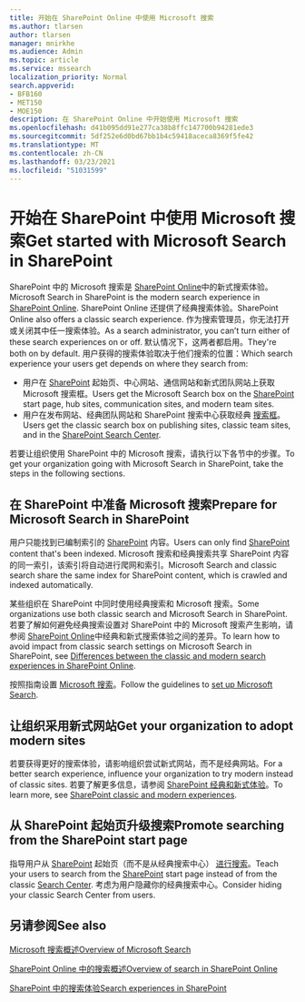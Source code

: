```yaml
---
title: 开始在 SharePoint Online 中使用 Microsoft 搜索
ms.author: tlarsen
author: tlarsen
manager: mnirkhe
ms.audience: Admin
ms.topic: article
ms.service: mssearch
localization_priority: Normal
search.appverid:
- BFB160
- MET150
- MOE150
description: 在 SharePoint Online 中开始使用 Microsoft 搜索
ms.openlocfilehash: d41b095dd91e277ca38b8ffc147700b94281ede3
ms.sourcegitcommit: 5df252e6d0bd67bb1b4c59418aceca8369f5fe42
ms.translationtype: MT
ms.contentlocale: zh-CN
ms.lasthandoff: 03/23/2021
ms.locfileid: "51031599"
---
```

# <a name="get-started-with-microsoft-search-in-sharepoint"></a><span data-ttu-id="1d469-103">开始在 SharePoint 中使用 Microsoft 搜索</span><span class="sxs-lookup"><span data-stu-id="1d469-103">Get started with Microsoft Search in SharePoint</span></span>

<span data-ttu-id="1d469-104">SharePoint 中的 Microsoft 搜索是 [SharePoint Online](https://products.office.com/sharepoint/collaboration)中的新式搜索体验。</span><span class="sxs-lookup"><span data-stu-id="1d469-104">Microsoft Search in SharePoint is the modern search experience in [SharePoint Online](https://products.office.com/sharepoint/collaboration).</span></span> <span data-ttu-id="1d469-105">SharePoint Online 还提供了经典搜索体验。</span><span class="sxs-lookup"><span data-stu-id="1d469-105">SharePoint Online also offers a classic search experience.</span></span> <span data-ttu-id="1d469-106">作为搜索管理员，你无法打开或关闭其中任一搜索体验。</span><span class="sxs-lookup"><span data-stu-id="1d469-106">As a search administrator, you can’t turn either of these search experiences on or off.</span></span> <span data-ttu-id="1d469-107">默认情况下，这两者都启用。</span><span class="sxs-lookup"><span data-stu-id="1d469-107">They're both on by default.</span></span> <span data-ttu-id="1d469-108">用户获得的搜索体验取决于他们搜索的位置：</span><span class="sxs-lookup"><span data-stu-id="1d469-108">Which search experience your users get depends on where they search from:</span></span>

- <span data-ttu-id="1d469-109">用户在 [SharePoint](http://sharepoint.com/) 起始页、中心网站、通信网站和新式团队网站上获取 Microsoft 搜索框。</span><span class="sxs-lookup"><span data-stu-id="1d469-109">Users get the Microsoft Search box on the [SharePoint](http://sharepoint.com/) start page, hub sites, communication sites, and modern team sites.</span></span>
- <span data-ttu-id="1d469-110">用户在发布网站、经典团队网站和 SharePoint 搜索中心获取经典 [搜索框](/sharepoint/manage-search-center)。</span><span class="sxs-lookup"><span data-stu-id="1d469-110">Users get the classic search box on publishing sites, classic team sites, and in the [SharePoint Search Center](/sharepoint/manage-search-center).</span></span>

<span data-ttu-id="1d469-111">若要让组织使用 SharePoint 中的 Microsoft 搜索，请执行以下各节中的步骤。</span><span class="sxs-lookup"><span data-stu-id="1d469-111">To get your organization going with Microsoft Search in SharePoint, take the steps in the following sections.</span></span>

## <a name="prepare-for-microsoft-search-in-sharepoint"></a><span data-ttu-id="1d469-112">在 SharePoint 中准备 Microsoft 搜索</span><span class="sxs-lookup"><span data-stu-id="1d469-112">Prepare for Microsoft Search in SharePoint</span></span>

<span data-ttu-id="1d469-113">用户只能找到已编制索引的 [SharePoint](http://sharepoint.com/) 内容。</span><span class="sxs-lookup"><span data-stu-id="1d469-113">Users can only find [SharePoint](http://sharepoint.com/) content that's been indexed.</span></span> <span data-ttu-id="1d469-114">Microsoft 搜索和经典搜索共享 SharePoint 内容的同一索引，该索引将自动进行爬网和索引。</span><span class="sxs-lookup"><span data-stu-id="1d469-114">Microsoft Search and classic search share the same index for SharePoint content, which is crawled and indexed automatically.</span></span> 

<span data-ttu-id="1d469-115">某些组织在 SharePoint 中同时使用经典搜索和 Microsoft 搜索。</span><span class="sxs-lookup"><span data-stu-id="1d469-115">Some organizations use both classic search and Microsoft Search in SharePoint.</span></span> <span data-ttu-id="1d469-116">若要了解如何避免经典搜索设置对 SharePoint 中的 Microsoft 搜索产生影响，请参阅 [SharePoint Online](/sharepoint/differences-classic-modern-search)中经典和新式搜索体验之间的差异。</span><span class="sxs-lookup"><span data-stu-id="1d469-116">To learn how to avoid impact from classic search settings on Microsoft Search in SharePoint, see [Differences between the classic and modern search experiences in SharePoint Online](/sharepoint/differences-classic-modern-search).</span></span>

<span data-ttu-id="1d469-117">按照指南设置 [Microsoft 搜索](./setup-microsoft-search.md)。</span><span class="sxs-lookup"><span data-stu-id="1d469-117">Follow the guidelines to [set up Microsoft Search](./setup-microsoft-search.md).</span></span>


## <a name="get-your-organization-to-adopt-modern-sites"></a><span data-ttu-id="1d469-118">让组织采用新式网站</span><span class="sxs-lookup"><span data-stu-id="1d469-118">Get your organization to adopt modern sites</span></span>

<span data-ttu-id="1d469-119">若要获得更好的搜索体验，请影响组织尝试新式网站，而不是经典网站。</span><span class="sxs-lookup"><span data-stu-id="1d469-119">For a better search experience, influence your organization to try modern instead of classic sites.</span></span> <span data-ttu-id="1d469-120">若要了解更多信息，请参阅 [SharePoint 经典和新式体验](https://support.office.com/article/SharePoint-classic-and-modern-experiences-5725c103-505d-4a6e-9350-300d3ec7d73f)。</span><span class="sxs-lookup"><span data-stu-id="1d469-120">To learn more, see [SharePoint classic and modern experiences](https://support.office.com/article/SharePoint-classic-and-modern-experiences-5725c103-505d-4a6e-9350-300d3ec7d73f).</span></span>

## <a name="promote-searching-from-the-sharepoint-start-page"></a><span data-ttu-id="1d469-121">从 SharePoint 起始页升级搜索</span><span class="sxs-lookup"><span data-stu-id="1d469-121">Promote searching from the SharePoint start page</span></span>

<span data-ttu-id="1d469-122">指导用户从 [SharePoint](http://sharepoint.com/) 起始页（而不是从经典搜索中心） [进行搜索](/sharepoint/manage-search-center)。</span><span class="sxs-lookup"><span data-stu-id="1d469-122">Teach your users to search from the [SharePoint](http://sharepoint.com/) start page instead of from the classic [Search Center](/sharepoint/manage-search-center).</span></span> <span data-ttu-id="1d469-123">考虑为用户隐藏你的经典搜索中心。</span><span class="sxs-lookup"><span data-stu-id="1d469-123">Consider hiding your classic Search Center from users.</span></span>

## <a name="see-also"></a><span data-ttu-id="1d469-124">另请参阅</span><span class="sxs-lookup"><span data-stu-id="1d469-124">See also</span></span>
[<span data-ttu-id="1d469-125">Microsoft 搜索概述</span><span class="sxs-lookup"><span data-stu-id="1d469-125">Overview of Microsoft Search</span></span>](overview-microsoft-search.md)

[<span data-ttu-id="1d469-126">SharePoint Online 中的搜索概述</span><span class="sxs-lookup"><span data-stu-id="1d469-126">Overview of search in SharePoint Online</span></span>](/sharepoint/overview-of-search)

[<span data-ttu-id="1d469-127">SharePoint 中的搜索体验</span><span class="sxs-lookup"><span data-stu-id="1d469-127">Search experiences in SharePoint</span></span>](/sharepoint/get-started-with-modern-search-experience)